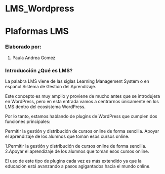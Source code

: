 # LMS_Wordpress

# Plaformas LMS

### Elaborado por:
1. Paula Andrea Gomez

### Introducción ¿Qué es LMS? 

La palabra LMS viene de las siglas Learning Management System o en español Sistema de Gestión del Aprendizaje.

Este concepto es muy amplio y proviene de mucho antes que se introdujera en WordPress, pero en esta entrada vamos a centrarnos únicamente en los LMS dentro del ecosistema WordPress.

Por lo tanto, estamos hablando de plugins de WordPress que cumplen dos funciones principales:

Permitir la gestión y distribución de cursos online de forma sencilla.
Apoyar el aprendizaje de los alumnos que toman esos cursos online.

1.Permitir la gestión y distribución de cursos online de forma sencilla.
2.Apoyar el aprendizaje de los alumnos que toman esos cursos online.

El uso de este tipo de plugins cada vez es más extendido ya que la educación está avanzando a pasos agigantados hacia el mundo online.
